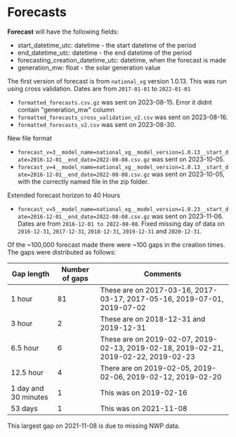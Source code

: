 # Forecasts

**Forecast** will have the following fields:

- start_datetime_utc: datetime - the start datetime of the period
- end_datetime_utc: datetime - the end datetime of the period
- forecasting_creation_datetime_utc: datetime, when the forecast is made
- generation_mw: float - the solar generation value

The first version of forecast is from `national_xg` version 1.0.13. 
This was run using cross validation. Dates are from `2017-01-01` to `2022-01-01` 

- `formatted_forecasts.csv.gz` was sent on 2023-08-15. Error it didnt contain "generation_mw" column
- `formatted_forecasts_cross_validation_v2.csv` was sent on 2023-08-16. 
- `formatted_forecasts_v2.csv` was sent on 2023-08-30. 

New file format
- `forecast_v=3__model_name=national_xg__model_version=1.0.13__start_date=2016-12-01__end_date=2022-08-08.csv.gz` was sent on 2023-10-05. 
- `forecast_v=4__model_name=national_xg__model_version=1.0.13__start_date=2016-12-01__end_date=2022-08-08.csv.gz` was sent on 2023-10-05, with the correctly named file in the zip folder. 

Extended forecast horizon to 40 Hours
- `forecast_v=5__model_name=national_xg__model_version=1.0.23__start_date=2016-12-01__end_date=2022-08-08.csv.gz` was sent on 2023-11-06. Dates are from `2016-12-01 to 2022-08-08`. Fixed missing day of data on `2016-12-31`, `2017-12-31`, `2018-12-31`, `2019-12-31` and `2020-12-31`.

Of the ~100,000 forecast made there were ~100 gaps in the creation times.
The gaps were distributed as follows:

| Gap length           | Number of gaps | Comments                                                                            | 
|----------------------|----------------|-------------------------------------------------------------------------------------|
| 1 hour               | 81             | These are on 2017-03-16, 2017-03-17, 2017-05-16, 2019-07-01, 2019-07-02             |
| 3 hour               | 2              | These are on 2018-12-31 and 2019-12-31                                              |
| 6.5 hour             | 6              | These are on 2019-02-07, 2019-02-13, 2019-02-18, 2019-02-21, 2019-02-22, 2019-02-23 |
| 12.5 hour            | 4              | There are on 2019-02-05, 2019-02-06, 2019-02-12, 2019-02-20|                        |
| 1 day and 30 minutes | 1              | This was on 2019-02-16                                                              |
| 53 days              | 1              | This was on 2021-11-08                                                              |

This largest gap on 2021-11-08 is due to missing NWP data.
